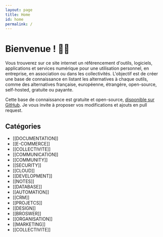 ```yaml
---
layout: page
title: Home
id: home
permalink: /
---
```


# Bienvenue ! 🧑‍💻

Vous trouverez sur ce site internet un référencement d'outils, logiciels, applications et services numérique pour une utilisation personnel, en entreprise, en association ou dans les collectivités. L'objectif est de créer une base de connaissance en listant les alternatives à chaque outils, comme des alternatives française, européenne, étrangère, open-source, self-hosted, gratuite ou payante.

Cette base de connaissance est gratuite et open-source, [disponible sur GitHub](https://github.com/ORIATEC/awesome-tools).
Je vous invite à proposer vos modifications et ajouts en pull request.

## Catégories
- [[DOCUMENTATION]]
- [[E-COMMERCE]]
- [[COLLECTIVITE]]
- [[COMMUNICATION]]
- [[COMMUNITY]]
- [[SECURITY]]
- [[CLOUD]]
- [[DEVELOPMENT]]
- [[NOTES]]
- [[DATABASE]]
- [[AUTOMATION]]
- [[CRM]]
- [[PROJETCS]]
- [[DESIGN]]
- [[BROSWER]]
- [[ORGANISATION]]
- [[MARKETING]]
- [[COLLECTIVITE]]

<style>
  .wrapper {
	max-width: 46em;
  }
</style>
